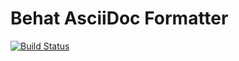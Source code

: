 # Behat AsciiDoc Formatter

[![Build Status](https://travis-ci.org/digitalnoise-de/behat-asciidoc-formatter.svg?branch=prototype)](https://travis-ci.org/digitalnoise-de/behat-asciidoc-formatter)
